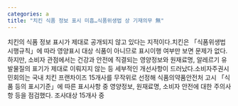 ```yaml
---
categories: a
title: "치킨 식품 정보 표시 미흡…식품위생법 상 기재의무 無"
---
```

치킨의 식품 정보 표시가 제대로 공개되지 않고 있다는 지적이다.치킨은 「식품위생법 시행규칙」에 따라 영양표시 대상 식품이 아니므로 표시이행 여부만 보면 문제가 없다. 하지만, 소비자 관점에서는 건강과 안전에 직결되는 영양정보와 원재료명, 알레르기 유발물질의 표기가 제대로 이뤄지지 않는 등 세부적인 개선사항이 드러났다.소비자주권시민회의는 국내 치킨 프랜차이즈 15개사를 무작위로 선정해 식품의약품안전처 고시 「식품 등의 표시기준」에 따른 표시사항 중 영양정보, 원재료명, 소비자 안전에 대한 주의사항 등을 점검했다. 조사대상 15개사 중